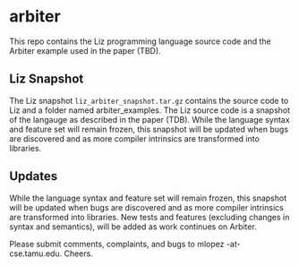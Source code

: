 # arbiter

This repo contains the Liz programming language source code and the Arbiter example used in the paper (TBD).

## Liz Snapshot

The Liz snapshot `liz_arbiter_snapshot.tar.gz` contains the source code to Liz and a folder named arbiter_examples. The Liz source code is a snapshot of the langauge as described in the paper (TDB). While the language syntax and feature set will remain frozen, this snapshot will be updated when bugs are discovered and as more compiler intrinsics are transformed into libraries.


## Updates

While the language syntax and feature set will remain frozen, this snapshot will be updated when bugs are discovered and as more compiler intrinsics are transformed into libraries. New tests and features (excluding changes in syntax and semantics), will be added as work continues on Arbiter.

Please submit comments, complaints, and bugs to mlopez -at- cse.tamu.edu. Cheers.
